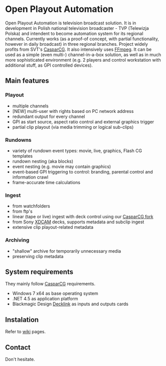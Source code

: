 # Open Playout Automation
Open Playout Automation is television broadcast solution. It is in development in Polish national television broadcaster - TVP (Telewizja Polska) and intendent to become automation system for its regional channels. Currently works (as a proof-of concept, with partial functionality, however in daily broadcast) in three regional branches. Project widely profits from SVT's [CasparCG]. It also intensively uses [FFmpeg]. 
It can be used as a simple (even multi-) channel-in-a-box solution, as well as in much more sophisticated environment (e.g. 2 players and control workstation with additional stuff, as GPI controlled devices).

## Main features 
### Playout
- multiple channels
- [NEW] multi-user with rights based on PC network address
- redundant output for every channel
- GPI as start source, aspect ratio control and external graphics trigger
- partial clip playout (via media trimming or logical sub-clips)

### Rundowns
- variety of rundown event types: movie, live, graphics, Flash CG templates
- rundown nesting (aka blocks)
- event nesting (e.g. movie may contain graphics)
- event-based GPI triggering to control: branding, parental control and information crawl
- frame-accurate time calculations

### Ingest
- from watchfolders
- from ftp's
- linear (tape or live) ingest with deck control using our [CasparCG fork](https://github.com/jaskie/Server)
- from Sony [XDCAM](http://en.wikipedia.org/wiki/XDCAM) decks, supports metadata and subclip ingest
- extensive clip playout-related metadata

### Archiving
- "shallow" archive for temporarily unnecessary media
- preserving clip metadata

## System requirements
They mainly follow [CasparCG] requirements.
- Windows 7 x64 as base operating system
- .NET 4.5 as application platform
- Blackmagic Design [Decklink] as inputs and outputs cards

## Instalation
Refer to [wiki] pages.

## Contact
Don't hesitate.

[CasparCG]: http://www.casparcg.com
[FFmpeg]: http://ffmpeg.org/
[Decklink]: https://www.blackmagicdesign.com/products/decklink
[wiki]: https://github.com/jaskie/PlayoutAutomation/wiki
